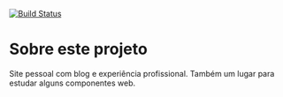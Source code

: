 [![Build Status](https://travis-ci.com/macielbombonato/macielbombonato.github.io.svg?branch=master)](https://travis-ci.com/macielbombonato/macielbombonato.github.io)

Sobre este projeto
========================
Site pessoal com blog e experiência profissional.
Também um lugar para estudar alguns componentes web.
